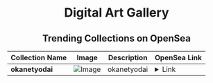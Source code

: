 <div align="center">

# Digital Art Gallery

## Trending Collections on OpenSea

| Collection Name                       | Image                                                                                     | Description                       | OpenSea Link                                                                                          |
|---------------------------------------|-------------------------------------------------------------------------------------------|-----------------------------------|--------------------------------------------------------------------------------------------------------|
| **okanetyodai** | ![Image](https://i.seadn.io/s/raw/files/a25e219ad98c4d81ebf768028897887f.png?w=500&auto=format?w=200&auto=format) | okanetyodai | <details><summary>Link</summary>[okanetyodai](https://opensea.io/collection/okanetyodai)</details> |

</div>